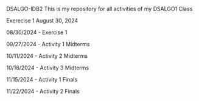DSALGO-IDB2
This is my repository for all activities of my DSALGO1 Class

Exerecise 1 August 30, 2024

08/30/2024 - Exercise 1

09/27/2024 - Activity 1 Midterms

10/11/2024 - Activity 2 Midterms

10/18/2024 - Activity 3 Midterms

11/15/2024 - Activity 1 Finals

11/22/2024 - Activity 2 Finals
